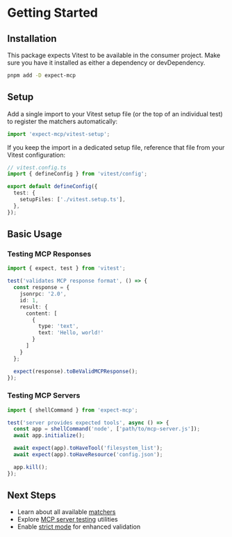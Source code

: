 # Getting Started

## Installation

This package expects Vitest to be available in the consumer project. Make sure you have it installed as either a dependency or devDependency.

```bash
pnpm add -D expect-mcp
```

## Setup

Add a single import to your Vitest setup file (or the top of an individual test) to register the matchers automatically:

```ts
import 'expect-mcp/vitest-setup';
```

If you keep the import in a dedicated setup file, reference that file from your Vitest configuration:

```ts
// vitest.config.ts
import { defineConfig } from 'vitest/config';

export default defineConfig({
  test: {
    setupFiles: ['./vitest.setup.ts'],
  },
});
```

## Basic Usage

### Testing MCP Responses

```ts
import { expect, test } from 'vitest';

test('validates MCP response format', () => {
  const response = {
    jsonrpc: '2.0',
    id: 1,
    result: {
      content: [
        {
          type: 'text',
          text: 'Hello, world!'
        }
      ]
    }
  };

  expect(response).toBeValidMCPResponse();
});
```

### Testing MCP Servers

```ts
import { shellCommand } from 'expect-mcp';

test('server provides expected tools', async () => {
  const app = shellCommand('node', ['path/to/mcp-server.js']);
  await app.initialize();

  await expect(app).toHaveTool('filesystem_list');
  await expect(app).toHaveResource('config.json');

  app.kill();
});
```

## Next Steps

- Learn about all available [matchers](./api/matchers.md)
- Explore [MCP server testing](./api/mcp-testing.md) utilities
- Enable [strict mode](./api/strict-mode.md) for enhanced validation
